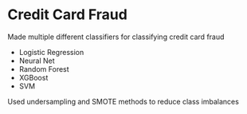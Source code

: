 # Credit Card Fraud



Made multiple different classifiers for classifying credit card fraud


- Logistic Regression
- Neural Net
- Random Forest
- XGBoost
- SVM

Used undersampling and SMOTE methods to reduce class imbalances


